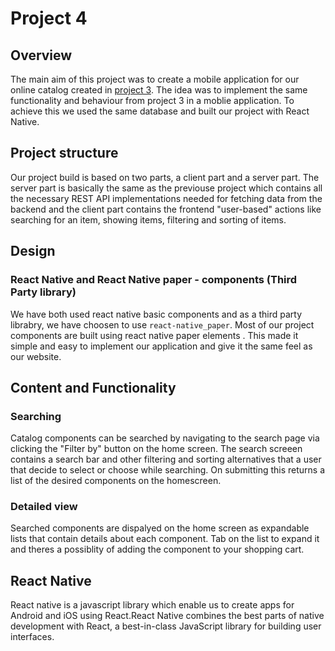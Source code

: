 # Project 4

## Overview
The main aim of this project was to create a mobile application for our online catalog created in  [project 3](http://it2810-30.idi.ntnu.no:5000). The idea was to implement the same functionality and behaviour from project 3 in a moblie application. To achieve this we used the same database and built our project with React Native. 

## Project structure
Our project build is based on two parts, a client part and a server part. The server part is basically the same as the previouse project which contains all the necessary REST API implementations needed for fetching data from the backend and the client part contains the frontend "user-based" actions like searching for an item, showing items, filtering and sorting of items.


## Design

### React Native and React Native paper - components (Third Party library)
We have both used react native basic components and as a third party librabry, we have choosen to use `react-native_paper`.  Most of our project components are built using react native paper elements . This made it 
simple and easy to implement our application  and give it the same feel as our website.




## Content and Functionality 

### Searching 
Catalog components can be searched  by navigating to the search page via clicking the "Filter by" button on the home screen. The search screeen contains a search bar and other filtering and sorting alternatives that a user that  decide to select or choose while searching. On submitting this returns a list of the desired components on the homescreen. 

### Detailed view
Searched components are dispalyed on the home screen as expandable lists that contain details about each component. Tab on the list to expand it and theres a possiblity of adding the component to your shopping cart. 

## React Native 
React native is a javascript library which enable us to create apps for Android and iOS using React.React Native combines the best parts of native development with React, a best-in-class JavaScript library for building user interfaces.
